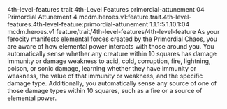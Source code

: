 <ability>
  <metadata>
    <class>4th-level-features</class>
    <feature_type>trait</feature_type>
    <file_dpath>4th-Level Features</file_dpath>
    <item_id>primordial-attunement</item_id>
    <item_index>04</item_index>
    <item_name>Primordial Attunement</item_name>
    <level>4</level>
    <scc>mcdm.heroes.v1:feature.trait.4th-level-features.4th-level-feature:primordial-attunement</scc>
    <scdc>1.1.1:5.1.10.1:04</scdc>
    <source>mcdm.heroes.v1</source>
    <type>feature/trait/4th-level-features/4th-level-feature</type>
  </metadata>
  <effects>
    <effect type="mundane">As your ferocity manifests elemental forces created by the Primordial Chaos, you are aware of how elemental power interacts with those around you. You automatically sense whether any creature within 10 squares has damage immunity or damage weakness to acid, cold, corruption, fire, lightning, poison, or sonic damage, learning whether they have immunity or weakness, the value of that immunity or weakness, and the specific damage type. Additionally, you automatically sense any source of one of those damage types within 10 squares, such as a fire or a source of elemental power.</effect>
  </effects>
</ability>
